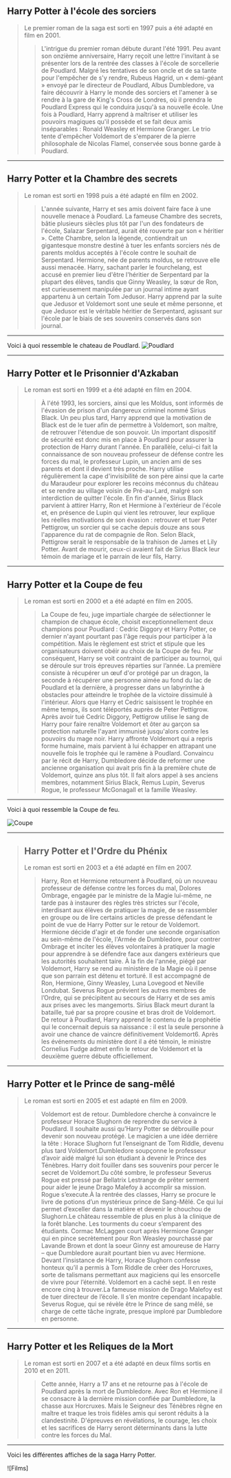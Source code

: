 ## Harry Potter à l'école des sorciers
> 
> Le premier roman de la saga est sorti en 1997 puis a été adapté en film en 2001.
> > L'intrigue du premier roman débute durant l'été 1991. Peu avant son onzième anniversaire, Harry reçoit une lettre l'invitant à se présenter lors de la rentrée des classes à l'école de sorcellerie de Poudlard. Malgré les tentatives de son oncle et de sa tante pour l'empêcher de s'y rendre, Rubeus Hagrid, un « demi-géant » envoyé par le directeur de Poudlard, Albus Dumbledore, va faire découvrir à Harry le monde des sorciers et l'amener à se rendre à la gare de King's Cross de Londres, où il prendra le Poudlard Express qui le conduira jusqu'à sa nouvelle école. Une fois à Poudlard, Harry apprend à maîtriser et utiliser les pouvoirs magiques qu'il possède et se fait deux amis inséparables : Ronald Weasley et Hermione Granger. Le trio tente d'empêcher Voldemort de s'emparer de la pierre philosophale de Nicolas Flamel, conservée sous bonne garde à Poudlard. 
>
* * * 
> 
## Harry Potter et la Chambre des secrets
>
> Le roman est sorti en 1998 puis a été adapté en film en 2002.
>> L'année suivante, Harry et ses amis doivent faire face à une nouvelle menace à Poudlard. La fameuse Chambre des secrets, bâtie plusieurs siècles plus tôt par l'un des fondateurs de l'école, Salazar Serpentard, aurait été rouverte par son « héritier ». Cette Chambre, selon la légende, contiendrait un gigantesque monstre destiné à tuer les enfants sorciers nés de parents moldus acceptés à l'école contre le souhait de Serpentard. Hermione, née de parents moldus, se retrouve elle aussi menacée. Harry, sachant parler le fourchelang, est accusé en premier lieu d'être l'héritier de Serpentard par la plupart des élèves, tandis que Ginny Weasley, la sœur de Ron, est curieusement manipulée par un journal intime ayant appartenu à un certain Tom Jedusor. Harry apprend par la suite que Jedusor et Voldemort sont une seule et même personne, et que Jedusor est le véritable héritier de Serpentard, agissant sur l'école par le biais de ses souvenirs conservés dans son journal.
>
* * * 
>
Voici à quoi ressemble le chateau de Poudlard. ![Poudlard](https://github.com/ChloeBED/Harry-Potter/blob/main/castle-1176423_1280.png)
>
>
* * * 
>
## Harry Potter et le Prisonnier d'Azkaban
>
> Le roman est sorti en 1999 et a été adapté en film en 2004.
>> À l'été 1993, les sorciers, ainsi que les Moldus, sont informés de l'évasion de prison d'un dangereux criminel nommé Sirius Black. Un peu plus tard, Harry apprend que la motivation de Black est de le tuer afin de permettre à Voldemort, son maître, de retrouver l'étendue de son pouvoir. Un important dispositif de sécurité est donc mis en place à Poudlard pour assurer la protection de Harry durant l'année. En parallèle, celui-ci fait la connaissance de son nouveau professeur de défense contre les forces du mal, le professeur Lupin, un ancien ami de ses parents et dont il devient très proche. Harry utilise régulièrement la cape d'invisibilité de son père ainsi que la carte du Maraudeur pour explorer les recoins méconnus du château et se rendre au village voisin de Pré-au-Lard, malgré son interdiction de quitter l'école. En fin d'année, Sirius Black parvient à attirer Harry, Ron et Hermione à l'extérieur de l'école et, en présence de Lupin qui vient les retrouver, leur explique les réelles motivations de son évasion : retrouver et tuer Peter Pettigrow, un sorcier qui se cache depuis douze ans sous l'apparence du rat de compagnie de Ron. Selon Black, Pettigrow serait le responsable de la trahison de James et Lily Potter. Avant de mourir, ceux-ci avaient fait de Sirius Black leur témoin de mariage et le parrain de leur fils, Harry.
>
* * * 
>
## Harry Potter et la Coupe de feu
>
> Le roman est sorti en 2000 et a été adapté en film en 2005.
>> La Coupe de feu, juge impartiale chargée de sélectionner le champion de chaque école, choisit exceptionnellement deux champions pour Poudlard : Cedric Diggory et Harry Potter, ce dernier n'ayant pourtant pas l'âge requis pour participer à la compétition. Mais le règlement est strict et stipule que les organisateurs doivent obéir au choix de la Coupe de feu. Par conséquent, Harry se voit contraint de participer au tournoi, qui se déroule sur trois épreuves réparties sur l’année. La première consiste à récupérer un œuf d'or protégé par un dragon, la seconde à récupérer une personne aimée au fond du lac de Poudlard et la dernière, à progresser dans un labyrinthe à obstacles pour atteindre le trophée de la victoire dissimulé à l'intérieur. Alors que Harry et Cedric saisissent le trophée en même temps, ils sont téléportés auprès de Peter Pettigrow. Après avoir tué Cedric Diggory, Pettigrow utilise le sang de Harry pour faire renaître Voldemort et ôter au garçon sa protection naturelle l'ayant immunisé jusqu'alors contre les pouvoirs du mage noir. Harry affronte Voldemort qui a repris forme humaine, mais parvient à lui échapper en attrapant une nouvelle fois le trophée qui le ramène à Poudlard. Convaincu par le récit de Harry, Dumbledore décide de reformer une ancienne organisation qui avait pris fin à la première chute de Voldemort, quinze ans plus tôt. Il fait alors appel à ses anciens membres, notamment Sirius Black, Remus Lupin, Severus Rogue, le professeur McGonagall et la famille Weasley.
>
* * * 
>
Voici à quoi ressemble la Coupe de feu.
>
![Coupe](https://github.com/ChloeBED/Harry-Potter/blob/main/27-02-2018-blog-Harry_Potter_and_the_Goblet_of_Fire_at_Warner_Bros_Studio_Tour_London_1_large.jpeg)
> 
>
* * * 
>
> ## Harry Potter et l'Ordre du Phénix
>
> Le roman est sorti en 2003 et a été adapté en film en 2007.
>> Harry, Ron et Hermione retournent à Poudlard, où un nouveau professeur de défense contre les forces du mal, Dolores Ombrage, engagée par le ministre de la Magie lui-même, ne tarde pas à instaurer des règles très strictes sur l'école, interdisant aux élèves de pratiquer la magie, de se rassembler en groupe ou de lire certains articles de presse défendant le point de vue de Harry Potter sur le retour de Voldemort. Hermione décide d'agir et de fonder une seconde organisation au sein-même de l'école, l'Armée de Dumbledore, pour contrer Ombrage et inciter les élèves volontaires à pratiquer la magie pour apprendre à se défendre face aux dangers extérieurs que les autorités souhaitent taire. À la fin de l'année, piégé par Voldemort, Harry se rend au ministère de la Magie où il pense que son parrain est détenu et torturé. Il est accompagné de Ron, Hermione, Ginny Weasley, Luna Lovegood et Neville Londubat. Severus Rogue prévient les autres membres de l’Ordre, qui se précipitent au secours de Harry et de ses amis aux prises avec les mangemorts. Sirius Black meurt durant la bataille, tué par sa propre cousine et bras droit de Voldemort. De retour à Poudlard, Harry apprend le contenu de la prophétie qui le concernait depuis sa naissance : il est la seule personne à avoir une chance de vaincre définitivement Voldemort6. Après les événements du ministère dont il a été témoin, le ministre Cornelius Fudge admet enfin le retour de Voldemort et la deuxième guerre débute officiellement.
>
* * * 
>
## Harry Potter et le Prince de sang-mêlé 
>
> Le roman est sorti en 2005 et est adapté en film en 2009.
>> Voldemort est de retour. Dumbledore cherche à convaincre le professeur Horace Slughorn de reprendre du service à Poudlard. Il souhaite aussi qu’Harry Potter se débrouille pour devenir son nouveau protégé. Le magicien a une idée derrière la tête : Horace Slughorn fut l’enseignant de Tom Riddle, devenu plus tard Voldemort.Dumbledore soupçonne le professeur d’avoir aidé malgré lui son étudiant à devenir le Prince des Ténèbres. Harry doit fouiller dans ses souvenirs pour percer le secret de Voldemort.Du côté sombre, le professeur Severus Rogue est pressé par Bellatrix Lestrange de prêter serment pour aider le jeune Drago Malefoy à accomplir sa mission. Rogue s’execute.À la rentrée des classes, Harry se procure le livre de potions d’un mystérieux prince de Sang-Mêlé. Ce qui lui permet d’exceller dans la matière et devenir le chouchou de Slughorn.Le château ressemble de plus en plus à la clinique de la forêt blanche. Les tourments du coeur s’emparent des étudiants. Cormac McLaggen court après Hermione Granger qui en pince secrètement pour Ron Weasley pourchassé par Lavande Brown et dont la soeur Ginny est amoureuse de Harry – que Dumbledore aurait pourtant bien vu avec Hermione.
Devant l’insistance de Harry, Horace Slughorn confesse honteux qu’il a permis à Tom Riddle de créer des Horcruxes, sorte de talismans permettant aux magiciens qui les ensorcelle de vivre pour l’éternité. Voldemort en a caché sept. Il en reste encore cinq à trouver.La fameuse mission de Drago Malefoy est de tuer directeur de l’école. Il s’en montre cependant incapable. Severus Rogue, qui se révèle être le Prince de sang mêlé, se charge de cette tâche ingrate, presque imploré par Dumbledore en personne.
>
* * * 
>
## Harry Potter et les Reliques de la Mort
>
> Le roman est sorti en 2007 et a été adapté en deux films sortis en 2010 et en 2011.
>> Cette année, Harry a 17 ans et ne retourne pas à l'école de Poudlard après la mort de Dumbledore. Avec Ron et Hermione il se consacre à la dernière mission confiée par Dumbledore, la chasse aux Horcruxes. Mais le Seigneur des Ténèbres règne en maître et traque les trois fidèles amis qui seront réduits à la clandestinité. D'épreuves en révélations, le courage, les choix et les sacrifices de Harry seront déterminants dans la lutte contre les forces du Mal.
>
* * * 
>
Voici les différentes affiches de la saga Harry Potter.
>
![Films]



